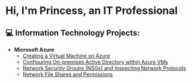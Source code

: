 <h1>Hi, I'm Princess, an IT Professional</h1>

<h2>💻 Information Technology Projects:</h2>

- <b>Microsoft Azure</b>
  - [Creating a Virtual Machine on Azure](https://github.com/Princess-A1/virtual-machine)
  - [Configuring On-premises Active Directory within Azure VMs](https://github.com/Princess-A1/configure-ad)
  - [Network Security Groups (NSGs) and Inspecting Network Protocols](https://github.com/Princess-A1/azure-network-protocols)
  - [Network File Shares and Permissions](https://github.com/Princess-A1/nfs-and-permissions)
